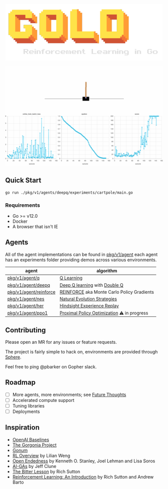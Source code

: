 ![logo](./docs/static/logo.png)

![cartpole](./docs/static/cartpole_deepq.gif)

## Quick Start
```
go run ./pkg/v1/agents/deepq/experiments/cartpole/main.go
```

### Requirements
- Go >= v12.0
- Docker
- A browser that isn't IE

## Agents
All of the agent implementations can be found in [pkg/v1/agent](./pkg/v1/agent) each agent has an experiments folder providing demos across various environments.

|agent|algorithm|
|---|---|
|[pkg/v1/agent/q](./pkg/v1/agent/q)| [Q Learning](https://en.wikipedia.org/wiki/Q-learning)|
|[pkg/v1/agent/deepq](./pkg/v1/agent/deepq)| [Deep Q learning](https://arxiv.org/abs/1312.5602) with [Double Q](https://arxiv.org/abs/1509.06461)|
|[pkg/v1/agent/reinforce](./pkg/v1/agent/reinforce)| [REINFORCE](http://www-anw.cs.umass.edu/~barto/courses/cs687/williams92simple.pdf) aka Monte Carlo Policy Gradients |
|[pkg/v1/agent/nes](./pkg/v1/agent/nes)| [Natural Evolution Strategies](http://www.jmlr.org/papers/volume15/wierstra14a/wierstra14a.pdf)|
|[pkg/v1/agent/her](./pkg/v1/agent/her)| [Hindsight Experience Replay](https://arxiv.org/pdf/1707.01495.pdf)|
|[pkg/v1/agent/ppo1](./pkg/v1/agent/ppo1)|[Proximal Policy Optimization](https://arxiv.org/pdf/1707.06347.pdf) ⚠️ in progress |

## Contributing
Please open an MR for any issues or feature requests.

The project is fairly simple to hack on, environments are provided through [Sphere](github.com/pbarker/sphere).

Feel free to ping @pbarker on Gopher slack.

## Roadmap
- [ ] More agents, more environments; see [Future Thoughts](./docs/future_thoughts.md)
- [ ] Accelerated compute support 
- [ ] Tuning libraries
- [ ] Deployments

## Inspiration
- [OpenAI Baselines](https://github.com/openai/baselines)
- [The Gorgonia Project](https://gorgonia.org)
- [Gonum](https://www.gonum.org/)
- [RL Overview](https://lilianweng.github.io/lil-log/2018/02/19/a-long-peek-into-reinforcement-learning.html) by Lilian Weng
- [Open Endedness](https://www.oreilly.com/radar/open-endedness-the-last-grand-challenge-youve-never-heard-of) by Kenneth O. Stanley, Joel Lehman and Lisa Soros
- [AI-GAs](http://www.evolvingai.org/files/1905.10985.pdf) by Jeff Clune
- [The Bitter Lesson](http://incompleteideas.net/IncIdeas/BitterLesson.html) by Rich Sutton
- [Reinforcement Learning: An Introduction](http://incompleteideas.net/book/the-book-2nd.html) by Rich Sutton and Andrew Barto